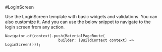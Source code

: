 #LoginScreen

Use the LoginScreen template with basic widgets and validations. You can also customize it. And you can use the below snippet to navigate to the login screen from any action.

````
Navigator.of(context).push(MaterialPageRoute(
                        builder: (BuildContext context) => LoginScreen()));
````
